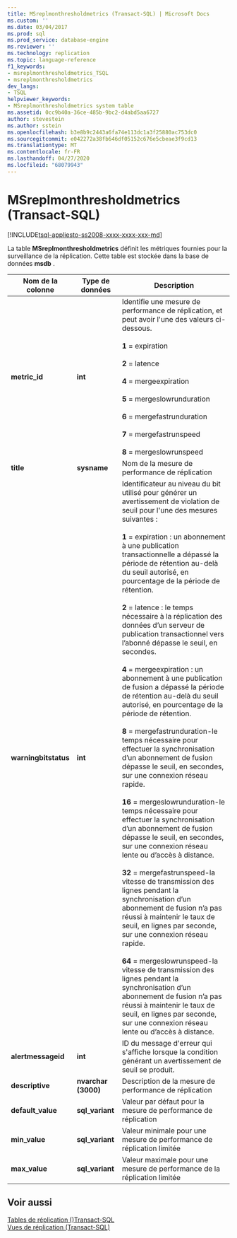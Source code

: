 ```yaml
---
title: MSreplmonthresholdmetrics (Transact-SQL) | Microsoft Docs
ms.custom: ''
ms.date: 03/04/2017
ms.prod: sql
ms.prod_service: database-engine
ms.reviewer: ''
ms.technology: replication
ms.topic: language-reference
f1_keywords:
- msreplmonthresholdmetrics_TSQL
- msreplmonthresholdmetrics
dev_langs:
- TSQL
helpviewer_keywords:
- MSreplmonthresholdmetrics system table
ms.assetid: 0cc9b40a-36ce-485b-9bc2-d4abd5aa6727
author: stevestein
ms.author: sstein
ms.openlocfilehash: b3e8b9c2443a6fa74e113dc1a3f25880ac753dc0
ms.sourcegitcommit: e042272a38fb646df05152c676e5cbeae3f9cd13
ms.translationtype: MT
ms.contentlocale: fr-FR
ms.lasthandoff: 04/27/2020
ms.locfileid: "68079943"
---
```

# <a name="msreplmonthresholdmetrics-transact-sql"></a>MSreplmonthresholdmetrics (Transact-SQL)
[!INCLUDE[tsql-appliesto-ss2008-xxxx-xxxx-xxx-md](../../includes/tsql-appliesto-ss2008-xxxx-xxxx-xxx-md.md)]

  La table **MSreplmonthresholdmetrics** définit les métriques fournies pour la surveillance de la réplication. Cette table est stockée dans la base de données **msdb** .  
  
|Nom de la colonne|Type de données|Description|  
|-----------------|---------------|-----------------|  
|**metric_id**|**int**|Identifie une mesure de performance de réplication, et peut avoir l'une des valeurs ci-dessous.<br /><br /> **1** = expiration<br /><br /> **2** = latence<br /><br /> **4** = mergeexpiration<br /><br /> **5** = mergeslowrunduration<br /><br /> **6** = mergefastrunduration<br /><br /> **7** = mergefastrunspeed<br /><br /> **8** = mergeslowrunspeed|  
|**title**|**sysname**|Nom de la mesure de performance de réplication|  
|**warningbitstatus**|**int**|Identificateur au niveau du bit utilisé pour générer un avertissement de violation de seuil pour l'une des mesures suivantes :<br /><br /> **1** = expiration : un abonnement à une publication transactionnelle a dépassé la période de rétention au-delà du seuil autorisé, en pourcentage de la période de rétention.<br /><br /> **2** = latence : le temps nécessaire à la réplication des données d’un serveur de publication transactionnel vers l’abonné dépasse le seuil, en secondes.<br /><br /> **4** = mergeexpiration : un abonnement à une publication de fusion a dépassé la période de rétention au-delà du seuil autorisé, en pourcentage de la période de rétention.<br /><br /> **8** = mergefastrunduration-le temps nécessaire pour effectuer la synchronisation d’un abonnement de fusion dépasse le seuil, en secondes, sur une connexion réseau rapide.<br /><br /> **16** = mergeslowrunduration-le temps nécessaire pour effectuer la synchronisation d’un abonnement de fusion dépasse le seuil, en secondes, sur une connexion réseau lente ou d’accès à distance.<br /><br /> **32** = mergefastrunspeed-la vitesse de transmission des lignes pendant la synchronisation d’un abonnement de fusion n’a pas réussi à maintenir le taux de seuil, en lignes par seconde, sur une connexion réseau rapide.<br /><br /> **64** = mergeslowrunspeed-la vitesse de transmission des lignes pendant la synchronisation d’un abonnement de fusion n’a pas réussi à maintenir le taux de seuil, en lignes par seconde, sur une connexion réseau lente ou d’accès à distance.|  
|**alertmessageid**|**int**|ID du message d'erreur qui s'affiche lorsque la condition générant un avertissement de seuil se produit.|  
|**descriptive**|**nvarchar (3000)**|Description de la mesure de performance de réplication|  
|**default_value**|**sql_variant**|Valeur par défaut pour la mesure de performance de réplication|  
|**min_value**|**sql_variant**|Valeur minimale pour une mesure de performance de réplication limitée|  
|**max_value**|**sql_variant**|Valeur maximale pour une mesure de performance de la réplication limitée|  
  
## <a name="see-also"></a>Voir aussi  
 [Tables de réplication &#40;&#41;Transact-SQL](../../relational-databases/system-tables/replication-tables-transact-sql.md)   
 [Vues de réplication &#40;Transact-SQL&#41;](../../relational-databases/system-views/replication-views-transact-sql.md)  
  
  

